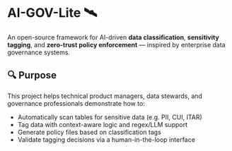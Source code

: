 # AI-GOV-Lite 🛰️
An open-source framework for AI-driven **data classification**, **sensitivity tagging**, and **zero-trust policy enforcement** — inspired by enterprise data governance systems.
## 🔍 Purpose
This project helps technical product managers, data stewards, and governance professionals demonstrate how to:
- Automatically scan tables for sensitive data (e.g. PII, CUI, ITAR)
- Tag data with context-aware logic and regex/LLM support
- Generate policy files based on classification tags
- Validate tagging decisions via a human-in-the-loop interface
